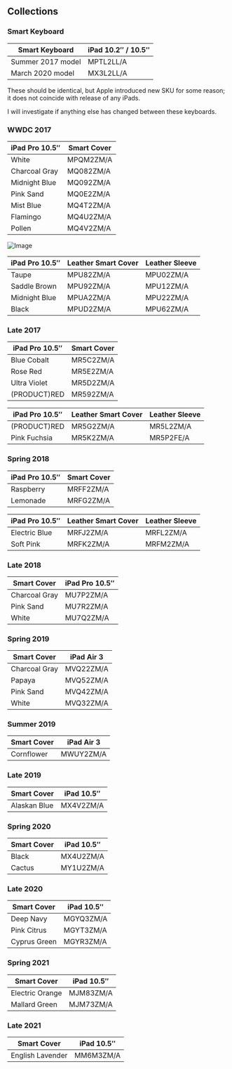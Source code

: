 ## Collections

### Smart Keyboard

| Smart Keyboard    | iPad 10.2″ / 10.5″ |
| ----------------- | ------------------ |
| Summer 2017 model | MPTL2LL/A          |
| March 2020 model  | MX3L2LL/A          |

These should be identical, but Apple introduced new SKU for some reason; it does not coincide with release of any iPads.

I will investigate if anything else has changed between these keyboards.

### WWDC 2017

| iPad Pro 10.5″ | Smart Cover |
| -------------- | ----------- |
| White          | MPQM2ZM/A   |
| Charcoal Gray  | MQ082ZM/A   |
| Midnight Blue  | MQ092ZM/A   |
| Pink Sand      | MQ0E2ZM/A   |
| Mist Blue      | MQ4T2ZM/A   |
| Flamingo       | MQ4U2ZM/A   |
| Pollen         | MQ4V2ZM/A   |

![Image](/assets/2017-ipad-pro.jpg)

| iPad Pro 10.5″ | Leather Smart Cover | Leather Sleeve |
| -------------- | ------------------- | -------------- |
| Taupe          | MPU82ZM/A           | MPU02ZM/A      |
| Saddle Brown   | MPU92ZM/A           | MPU12ZM/A      |
| Midnight Blue  | MPUA2ZM/A           | MPU22ZM/A      |
| Black          | MPUD2ZM/A           | MPU62ZM/A      |

### Late 2017

| iPad Pro 10.5″ | Smart Cover |
| -------------- | ----------- |
| Blue Cobalt    | MR5C2ZM/A   |
| Rose Red       | MR5E2ZM/A   |
| Ultra Violet   | MR5D2ZM/A   |
| (PRODUCT)RED   | MR592ZM/A   |

| iPad Pro 10.5″ | Leather Smart Cover | Leather Sleeve |
| -------------- | ------------------- | -------------- |
| (PRODUCT)RED   | MR5G2ZM/A           | MR5L2ZM/A      |
| Pink Fuchsia   | MR5K2ZM/A           | MR5P2FE/A      |

### Spring 2018

| iPad Pro 10.5″ | Smart Cover |
| -------------- | ----------- |
| Raspberry      | MRFF2ZM/A   |
| Lemonade       | MRFG2ZM/A   |

| iPad Pro 10.5″ | Leather Smart Cover | Leather Sleeve |
| -------------- | ------------------- | -------------- |
| Electric Blue  | MRFJ2ZM/A           | MRFL2ZM/A      |
| Soft Pink      | MRFK2ZM/A           | MRFM2ZM/A      |

### Late 2018

| Smart Cover   | iPad Pro 10.5″ |
| ------------- | -------------- |
| Charcoal Gray | MU7P2ZM/A      |
| Pink Sand     | MU7R2ZM/A      |
| White         | MU7Q2ZM/A      |

### Spring 2019

| Smart Cover   | iPad Air 3 |
| ------------- | ---------- |
| Charcoal Gray | MVQ22ZM/A  |
| Papaya        | MVQ52ZM/A  |
| Pink Sand     | MVQ42ZM/A  |
| White         | MVQ32ZM/A  |

### Summer 2019

| Smart Cover | iPad Air 3 |
| ----------- | ---------- |
| Cornflower  | MWUY2ZM/A  |

### Late 2019

| Smart Cover  | iPad 10.5″ |
| ------------ | ---------- |
| Alaskan Blue | MX4V2ZM/A  |

### Spring 2020

| Smart Cover | iPad 10.5″ |
| ----------- | ---------- |
| Black       | MX4U2ZM/A  |
| Cactus      | MY1U2ZM/A  |

### Late 2020

| Smart Cover  | iPad 10.5″ |
| ------------ | ---------- |
| Deep Navy    | MGYQ3ZM/A  |
| Pink Citrus  | MGYT3ZM/A  |
| Cyprus Green | MGYR3ZM/A  |

### Spring 2021

| Smart Cover     | iPad 10.5″ |
| --------------- | ---------- |
| Electric Orange | MJM83ZM/A  |
| Mallard Green   | MJM73ZM/A  |

### Late 2021

| Smart Cover      | iPad 10.5″ |
| ---------------- | ---------- |
| English Lavender | MM6M3ZM/A  |
